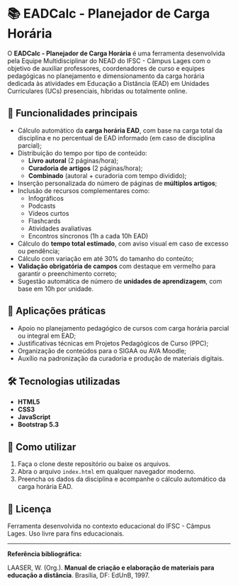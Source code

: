 
# 📚 EADCalc - Planejador de Carga Horária

O **EADCalc - Planejador de Carga Horária** é uma ferramenta desenvolvida pela Equipe Multidisciplinar do NEAD do IFSC - Câmpus Lages com o objetivo de auxiliar professores, coordenadores de curso e equipes pedagógicas no planejamento e dimensionamento da carga horária dedicada às atividades em Educação a Distância (EAD) em Unidades Curriculares (UCs) presenciais, híbridas ou totalmente online.

## 🚀 Funcionalidades principais

- Cálculo automático da **carga horária EAD**, com base na carga total da disciplina e no percentual de EAD informado (em caso de disciplina parcial);
- Distribuição do tempo por tipo de conteúdo:
  - **Livro autoral** (2 páginas/hora);
  - **Curadoria de artigos** (2 páginas/hora);
  - **Combinado** (autoral + curadoria com tempo dividido);
- Inserção personalizada do número de páginas de **múltiplos artigos**;
- Inclusão de recursos complementares como:
  - Infográficos
  - Podcasts
  - Vídeos curtos
  - Flashcards
  - Atividades avaliativas
  - Encontros síncronos (1h a cada 10h EAD)
- Cálculo do **tempo total estimado**, com aviso visual em caso de excesso ou pendência;
- Cálculo com variação em até 30% do tamanho do conteúto;
- **Validação obrigatória de campos** com destaque em vermelho para garantir o preenchimento correto;
- Sugestão automática de número de **unidades de aprendizagem**, com base em 10h por unidade.

## 🧭 Aplicações práticas

- Apoio no planejamento pedagógico de cursos com carga horária parcial ou integral em EAD;
- Justificativas técnicas em Projetos Pedagógicos de Curso (PPC);
- Organização de conteúdos para o SIGAA ou AVA Moodle;
- Auxílio na padronização da curadoria e produção de materiais digitais.

## 🛠️ Tecnologias utilizadas

- **HTML5**
- **CSS3**
- **JavaScript**
- **Bootstrap 5.3**

## 📎 Como utilizar

1. Faça o clone deste repositório ou baixe os arquivos.
2. Abra o arquivo `index.html` em qualquer navegador moderno.
3. Preencha os dados da disciplina e acompanhe o cálculo automático da carga horária EAD.

## 📄 Licença

Ferramenta desenvolvida no contexto educacional do IFSC - Câmpus Lages. Uso livre para fins educacionais.

---

**Referência bibliográfica:**

LAASER, W. (Org.). **Manual de criação e elaboração de materiais para educação a distância**. Brasília, DF: EdUnB, 1997.
